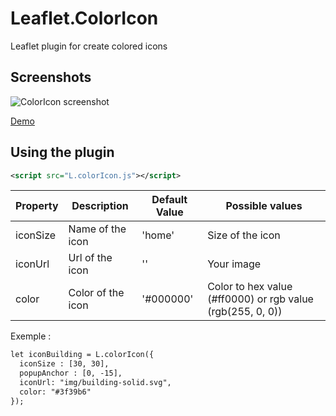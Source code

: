 # Leaflet.ColorIcon
Leaflet plugin for create colored icons

## Screenshots
![ColorIcon screenshot](https://github.com/shevekk/Leaflet.ColorIcon/tree/main/screenshots/capture.png)

<a href="http://dataexplorer.hd.free.fr/Leaflet.ColorIcon/examples/basic/" target="_blank">Demo</a> 

## Using the plugin
````xml
<script src="L.colorIcon.js"></script>
````

| Property        | Description            | Default Value | Possible  values                                     |
| --------------- | ---------------------- | ------------- | ---------------------------------------------------- |
| iconSize        | Name of the icon       | 'home'        | Size of the icon                                     |
| iconUrl         | Url of the icon        | ''            | Your image |
| color           | Color of the icon      | '#000000'     | Color to hex value (#ff0000) or rgb value (rgb(255, 0, 0)) |

Exemple : 
````xml
let iconBuilding = L.colorIcon({
  iconSize : [30, 30],
  popupAnchor : [0, -15],
  iconUrl: "img/building-solid.svg",
  color: "#3f39b6"
});
````
